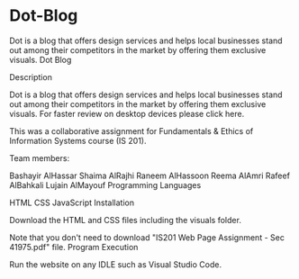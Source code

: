 # Dot-Blog
Dot is a blog that offers design services and helps local businesses stand out among their competitors in the market by offering them exclusive visuals.
Dot Blog

Description

Dot is a blog that offers design services and helps local businesses stand out among their competitors in the market by offering them exclusive visuals. For faster review on desktop devices please click here.

This was a collaborative assignment for Fundamentals & Ethics of Information Systems course (IS 201).

Team members:

Bashayir AlHassar
Shaima AlRajhi
Raneem AlHassoon
Reema AlAmri
Rafeef AlBahkali
Lujain AlMayouf
Programming Languages

HTML
CSS
JavaScript
Installation

Download the HTML and CSS files including the visuals folder.

Note that you don't need to download "IS201 Web Page Assignment - Sec 41975.pdf" file.
Program Execution

Run the website on any IDLE such as Visual Studio Code.
